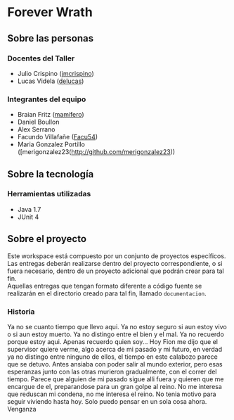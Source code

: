 # Forever Wrath

## Sobre las personas

### Docentes del Taller

* Julio Crispino ([jmcrispino](https://github.com/jmcrispino))
* Lucas Videla ([delucas](https://github.com/delucas))

### Integrantes del equipo

* Braian Fritz ([mamifero](http://github.com/mamifero))
* Daniel Boullon
* Alex Serrano
* Facundo Villafañe ([Facu54](http://github.com/Facu54))
* Maria Gonzalez Portillo ([merigonzalez23(http://github.com/merigonzalez23))

## Sobre la tecnología

### Herramientas utilizadas

* Java 1.7
* JUnit 4

## Sobre el proyecto

Este workspace está compuesto por un conjunto de proyectos específicos. Las entregas deberán realizarse dentro del proyecto correspondiente, o si fuera necesario, dentro de un proyecto adicional que podrán crear para tal fin.  
Aquellas entregas que tengan formato diferente a código fuente se realizarán en el directorio creado para tal fin, llamado `documentacion`.

### Historia

Ya no se cuanto tiempo que llevo aqui. Ya no estoy seguro si aun estoy vivo o si aun estoy muerto. Ya no distingo entre el bien y el mal. Ya no recuerdo porque estoy aqui. 
Apenas recuerdo quien soy...
Hoy Fion me dijo que el supervisor quiere verme, algo acerca de mi pasado y mi futuro, en verdad ya no distingo entre ninguno de ellos, el tiempo en este calabozo parece que se detuvo. Antes ansiaba con poder salir al mundo exterior, pero esas esperanzas junto con las otras murieron gradualmente, con el correr del tiempo.
Parece que alguien de mi pasado sigue alli fuera y quieren que me encargue de el, preparandose para un gran golpe al reino. No me interesa que reduscan mi condena, no me interesa el reino. No tenia motivo para seguir viviendo hasta hoy. Solo puedo pensar en un sola cosa ahora.
Venganza
